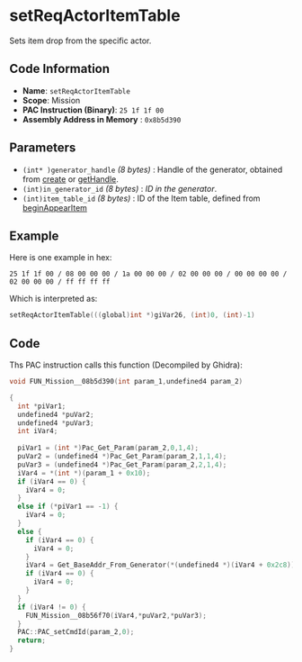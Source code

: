 # setReqActorItemTable

Sets item drop from the specific actor.

## Code Information

- **Name**: `setReqActorItemTable`
- **Scope**: Mission
- **PAC Instruction (Binary)**: `25 1f 1f 00`
- **Assembly Address in Memory** : `0x8b5d390`

## Parameters

- `(int* )generator_handle` *(8 bytes)* : Handle of the generator, obtained from [create](./create.md) or [getHandle](./gethandle.md).
- `(int)in_generator_id` *(8 bytes)* : *ID in the generator*.
- `(int)item_table_id` *(8 bytes)* : ID of the Item table, defined from [beginAppearItem](./beginappearitem.md)

## Example

Here is one example in hex:

```25 1f 1f 00 / 08 00 00 00 / 1a 00 00 00 / 02 00 00 00 / 00 00 00 00 / 02 00 00 00 / ff ff ff ff```

Which is interpreted as:

```c
setReqActorItemTable(((global)int *)giVar26, (int)0, (int)-1)
```

## Code

Ths PAC instruction calls this function (Decompiled by Ghidra):

```c
void FUN_Mission__08b5d390(int param_1,undefined4 param_2)

{
  int *piVar1;
  undefined4 *puVar2;
  undefined4 *puVar3;
  int iVar4;
  
  piVar1 = (int *)Pac_Get_Param(param_2,0,1,4);
  puVar2 = (undefined4 *)Pac_Get_Param(param_2,1,1,4);
  puVar3 = (undefined4 *)Pac_Get_Param(param_2,2,1,4);
  iVar4 = *(int *)(param_1 + 0x10);
  if (iVar4 == 0) {
    iVar4 = 0;
  }
  else if (*piVar1 == -1) {
    iVar4 = 0;
  }
  else {
    if (iVar4 == 0) {
      iVar4 = 0;
    }
    iVar4 = Get_BaseAddr_From_Generator(*(undefined4 *)(iVar4 + 0x2c8));
    if (iVar4 == 0) {
      iVar4 = 0;
    }
  }
  if (iVar4 != 0) {
    FUN_Mission__08b56f70(iVar4,*puVar2,*puVar3);
  }
  PAC::PAC_setCmdId(param_2,0);
  return;
}
```

